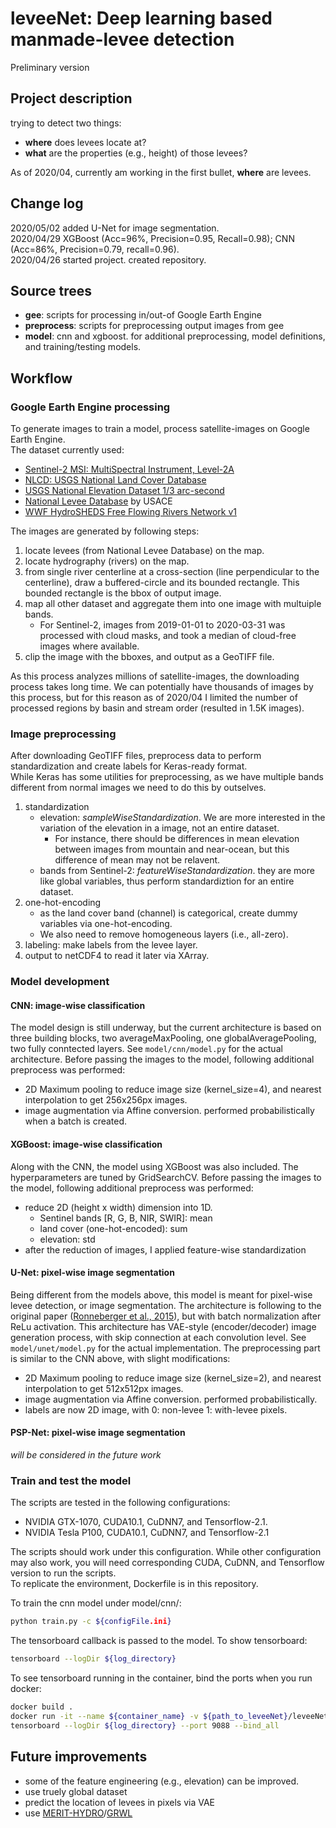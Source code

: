 # leveeNet: Deep learning based manmade-levee detection  
Preliminary version   
## Project description  
trying to detect two things:  
- **where** does levees locate at?  
- **what** are the properties (e.g., height) of those levees?  
  
As of 2020/04, currently am working in the first bullet, **where** are levees.  
  
## Change log  
2020/05/02 added U-Net for image segmentation.  
2020/04/29 XGBoost (Acc=96%, Precision=0.95, Recall=0.98); CNN (Acc=86%, Precision=0.79, recall=0.96).  
2020/04/26 started project. created repository.  
  
## Source trees  
- **gee**: scripts for processing in/out-of Google Earth Engine  
- **preprocess**: scripts for preprocessing output images from gee  
- **model**: cnn and xgboost. for additional preprocessing, model definitions, and training/testing models.  
  
## Workflow  
### Google Earth Engine processing  
To generate images to train a model, process satellite-images on Google Earth Engine.  
The dataset currently used:  
- [Sentinel-2 MSI: MultiSpectral Instrument, Level-2A](https://developers.google.com/earth-engine/datasets/catalog/COPERNICUS_S2_SR)
- [NLCD: USGS National Land Cover Database](https://developers.google.com/earth-engine/datasets/catalog/USGS_NLCD)
- [USGS National Elevation Dataset 1/3 arc-second](https://developers.google.com/earth-engine/datasets/catalog/USGS_NED)
- [National Levee Database](https://levees.sec.usace.army.mil/#/) by USACE  
- [WWF HydroSHEDS Free Flowing Rivers Network v1](https://developers.google.com/earth-engine/datasets/catalog/WWF_HydroSHEDS_v1_FreeFlowingRivers)  
  
The images are generated by following steps:  
1. locate levees (from National Levee Database) on the map.  
2. locate hydrography (rivers) on the map.  
3. from single river centerline at a cross-section (line perpendicular to the centerline), draw a buffered-circle and its bounded rectangle. This bounded rectangle is the bbox of output image.  
4. map all other dataset and aggregate them into one image with multuiple bands.  
   - For Sentinel-2, images from 2019-01-01 to 2020-03-31 was processed with cloud masks, and took a median of cloud-free images where available.  
5. clip the image with the bboxes, and output as a GeoTIFF file.  

As this process analyzes millions of satellite-images, the downloading process takes long time. We can potentially have thousands of images by this process, but for this reason as of 2020/04 I limited the number of processed regions by basin and stream order (resulted in 1.5K images).  
  
### Image preprocessing  
After downloading GeoTIFF files, preprocess data to perform standardization and create labels for Keras-ready format.  
While Keras has some utilities for preprocessing, as we have multiple bands different from normal images we need to do this by outselves.  
1. standardization 
   - elevation: *sampleWiseStandardization*. We are more interested in the variation of the elevation in a image, not an entire dataset. 
     - For instance, there should be differences in mean elevation between images from mountain and near-ocean, but this difference of mean may not be relavent.   
   - bands from Sentinel-2: *featureWiseStandardization*. they are more like global variables, thus perform standardiztion for an entire dataset.  
2. one-hot-encoding
   - as the land cover band (channel) is categorical, create dummy variables via one-hot-encoding. 
   - We also need to remove homogeneous layers (i.e., all-zero).  
3. labeling: make labels from the levee layer.  
4. output to netCDF4 to read it later via XArray.  
   
### Model development  
#### CNN: image-wise classification
The model design is still underway, but the current architecture is based on three building blocks, two averageMaxPooling, one globalAveragePooling, two fully conntected layers. See `model/cnn/model.py` for the actual architecture. Before passing the images to the model, following additional preprocess was performed:
   - 2D Maximum pooling to reduce image size (kernel_size=4), and nearest interpolation to get 256x256px images.
   - image augmentation via Affine conversion. performed probabilistically when a batch is created.  
  
#### XGBoost: image-wise classification  
Along with the CNN, the model using XGBoost was also included. The hyperparameters are tuned by GridSearchCV. Before passing the images to the model, following additional preprocess was performed:  
   - reduce 2D (height x width) dimension into 1D.  
     - Sentinel bands [R, G, B, NIR, SWIR]: mean
     - land cover (one-hot-encoded): sum
     - elevation: std
   - after the reduction of images, I applied feature-wise standardization  
  
#### U-Net: pixel-wise image segmentation  
Being different from the models above, this model is meant for pixel-wise levee detection, or image segmentation. The architecture is following to the original paper ([Ronneberger et al., 2015](https://arxiv.org/abs/1505.04597)), but with batch normalization after ReLu activation. This architecture has VAE-style (encoder/decoder) image generation process, with skip connection at each convolution level. See `model/unet/model.py` for the actual implementation. The preprocessing part is similar to the CNN above, with slight modifications:  
   - 2D Maximum pooling to reduce image size (kernel_size=2), and nearest interpolation to get 512x512px images.  
   - image augmentation via Affine conversion. performed probabilistically.  
   - labels are now 2D image, with 0: non-levee 1: with-levee pixels.
  
#### PSP-Net: pixel-wise image segmentation  
*will be considered in the future work*  
  
### Train and test the model  
The scripts are tested in the following configurations:
   - NVIDIA GTX-1070, CUDA10.1, CuDNN7, and Tensorflow-2.1.  
   - NVIDIA Tesla P100, CUDA10.1, CuDNN7, and Tensorflow-2.1  
  
The scripts should work under this configuration. While other configuration may also work, you will need corresponding CUDA, CuDNN, and Tensorflow version to run the scripts.  
To replicate the environment, Dockerfile is in this repository.  
  
To train the cnn model under model/cnn/:  
```bash  
python train.py -c ${configFile.ini}
```
  
The tensorboard callback is passed to the model. To show tensorboard:  
```bash
tensorboard --logDir ${log_directory}
```
  
To see tensorboard running in the container, bind the ports when you run docker:  
```bash
docker build .
docker run -it --name ${container_name} -v ${path_to_leveeNet}/leveeNet:/opt/analysis/leveeNet -p 9088:9088
tensorboard --logDir ${log_directory} --port 9088 --bind_all
```
  

## Future improvements  
- some of the feature engineering (e.g., elevation) can be improved.  
- use truely global dataset
- predict the location of levees in pixels via VAE  
- use [MERIT-HYDRO](https://agupubs.onlinelibrary.wiley.com/doi/full/10.1029/2019WR024873)/[GRWL](https://science.sciencemag.org/content/361/6402/585) 
